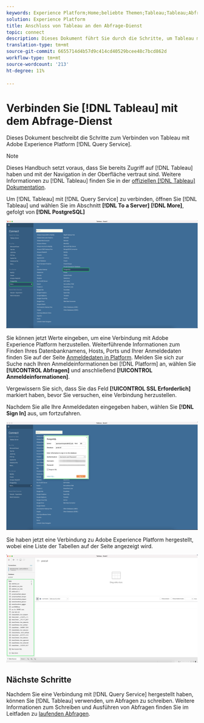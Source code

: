 ```yaml
---
keywords: Experience Platform;Home;beliebte Themen;Tableau;Tableau;Abfrage-Dienst;Abfrage-Dienst;Verbindung mit Abfrage-Dienst herstellen
solution: Experience Platform
title: Anschluss von Tableau an den Abfrage-Dienst
topic: connect
description: Dieses Dokument führt Sie durch die Schritte, um Tableau mit dem Adobe Experience Platform Abfrage Service zu verbinden.
translation-type: tm+mt
source-git-commit: 6655714d4b57d9c414cd40529bcee48c7bcd862d
workflow-type: tm+mt
source-wordcount: '213'
ht-degree: 11%

---
```



# Verbinden Sie [!DNL Tableau] mit dem Abfrage-Dienst

Dieses Dokument beschreibt die Schritte zum Verbinden von Tableau mit Adobe Experience Platform [!DNL Query Service].

>[!NOTE]
>
> Dieses Handbuch setzt voraus, dass Sie bereits Zugriff auf [!DNL Tableau] haben und mit der Navigation in der Oberfläche vertraut sind. Weitere Informationen zu [!DNL Tableau] finden Sie in der [offiziellen  [!DNL Tableau] Dokumentation](https://help.tableau.com/current/pro/desktop/en-us/default.htm).

Um [!DNL Tableau] mit [!DNL Query Service] zu verbinden, öffnen Sie [!DNL Tableau] und wählen Sie im Abschnitt **[!DNL To a Server]** **[!DNL More]**, gefolgt von **[!DNL PostgreSQL]**

![](../images/clients/tableau/open-connection.png)

Sie können jetzt Werte eingeben, um eine Verbindung mit Adobe Experience Platform herzustellen.  Weiterführende Informationen zum Finden Ihres Datenbanknamens, Hosts, Ports und Ihrer Anmeldedaten finden Sie auf der Seite [Anmeldedaten in Platform](https://platform.adobe.com/query/configuration). Melden Sie sich zur Suche nach Ihren Anmeldeinformationen bei [!DNL Platform] an, wählen Sie **[!UICONTROL Abfragen]** und anschließend **[!UICONTROL Anmeldeinformationen]**.

Vergewissern Sie sich, dass Sie das Feld **[!UICONTROL SSL Erforderlich]** markiert haben, bevor Sie versuchen, eine Verbindung herzustellen.

Nachdem Sie alle Ihre Anmeldedaten eingegeben haben, wählen Sie **[!DNL Sign In]** aus, um fortzufahren.

![](../images/clients/tableau/sign-in.png)

Sie haben jetzt eine Verbindung zu Adobe Experience Platform hergestellt, wobei eine Liste der Tabellen auf der Seite angezeigt wird.

![](../images/clients/tableau/connected.png)

## Nächste Schritte

Nachdem Sie eine Verbindung mit [!DNL Query Service] hergestellt haben, können Sie [!DNL Tableau] verwenden, um Abfragen zu schreiben. Weitere Informationen zum Schreiben und Ausführen von Abfragen finden Sie im Leitfaden zu [laufenden Abfragen](../best-practices/writing-queries.md).